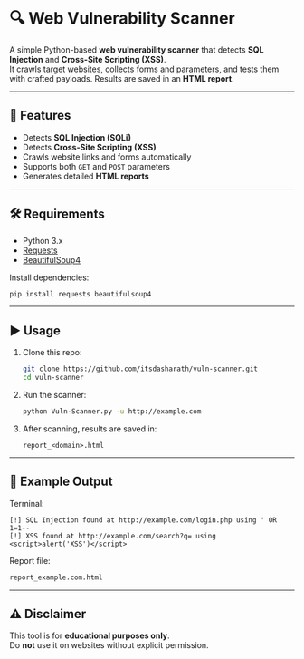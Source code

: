 # 🔍 Web Vulnerability Scanner

A simple Python-based **web vulnerability scanner** that detects **SQL Injection** and **Cross-Site Scripting (XSS)**.  
It crawls target websites, collects forms and parameters, and tests them with crafted payloads. Results are saved in an **HTML report**.

---

## 🚀 Features
- Detects **SQL Injection (SQLi)**
- Detects **Cross-Site Scripting (XSS)**
- Crawls website links and forms automatically
- Supports both `GET` and `POST` parameters
- Generates detailed **HTML reports**

---

## 🛠️ Requirements
- Python 3.x  
- [Requests](https://pypi.org/project/requests/)  
- [BeautifulSoup4](https://pypi.org/project/beautifulsoup4/)

Install dependencies:
```bash
pip install requests beautifulsoup4
```

---

## ▶️ Usage
1. Clone this repo:
   ```bash
   git clone https://github.com/itsdasharath/vuln-scanner.git
   cd vuln-scanner
   ```

2. Run the scanner:
   ```bash
   python Vuln-Scanner.py -u http://example.com
   ```

3. After scanning, results are saved in:
   ```
   report_<domain>.html
   ```

---

## 📂 Example Output
Terminal:
```
[!] SQL Injection found at http://example.com/login.php using ' OR 1=1--
[!] XSS found at http://example.com/search?q= using <script>alert('XSS')</script>
```

Report file:
```html
report_example.com.html
```

---

## ⚠️ Disclaimer
This tool is for **educational purposes only**.  
Do **not** use it on websites without explicit permission.
